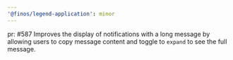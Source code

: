 ```yaml
---
'@finos/legend-application': minor
---
```


pr: #587
Improves the display of notifications with a long message by allowing users to copy message content and toggle to `expand` to see the full message.
